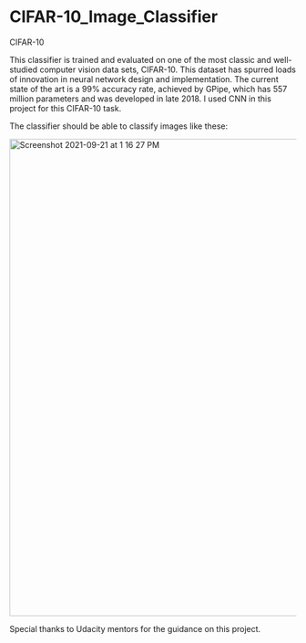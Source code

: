 # CIFAR-10_Image_Classifier

CIFAR-10

This classifier is trained and evaluated on one of the most classic and well-studied computer vision data sets, CIFAR-10. This dataset has spurred loads of innovation in neural network design and implementation. The current state of the art is a 99% accuracy rate, achieved by GPipe, which has 557 million parameters and was developed in late 2018. I used CNN in this project for this CIFAR-10 task. 


The classifier should be able to classify images like these:

<img width="836" alt="Screenshot 2021-09-21 at 1 16 27 PM" src="https://user-images.githubusercontent.com/19192631/134115250-5581689b-0e41-4330-ada5-029369acd4ed.png">


Special thanks to Udacity mentors for the guidance on this project. 
